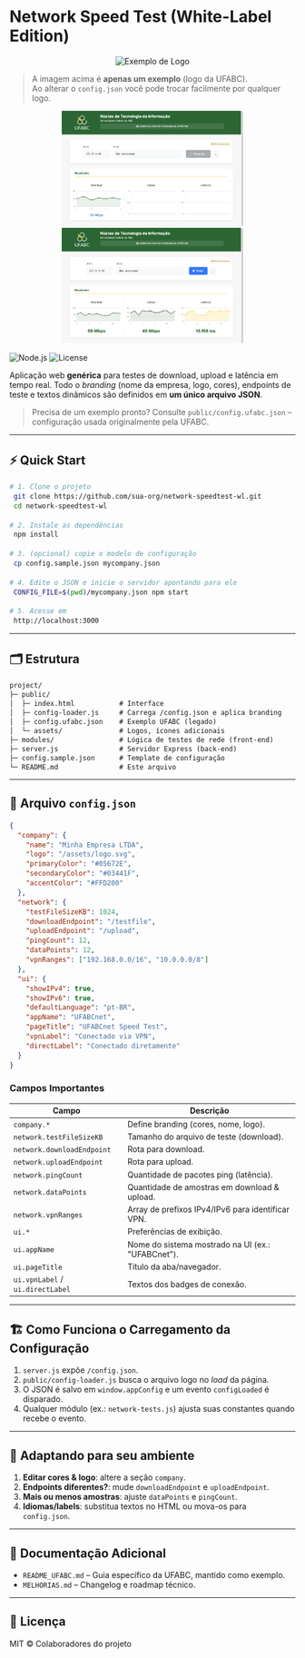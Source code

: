 # Network Speed Test (White-Label Edition)

<p align="center">
  <!-- Logo UFABC como exemplo inicial -->
  <img src="https://upload.wikimedia.org/wikipedia/commons/e/ee/Ufabc_logo.png" alt="Exemplo de Logo" width="180"/>
</p>

> A imagem acima é **apenas um exemplo** (logo da UFABC).  
> Ao alterar o `config.json` você pode trocar facilmente por qualquer logo.

<!-- Exemplo de screenshot (substitua por seu próprio arquivo se quiser) -->
<p align="center">
  <img src="docs/img_download.png" alt="Teste de download em execução" width="320"/>
  <img src="docs/img_teste_finalizado.png" alt="Tela após conclusão dos testes" width="320"/>
</p>

![Node.js](https://img.shields.io/badge/Node.js-18+-green.svg) ![License](https://img.shields.io/badge/License-MIT-blue.svg)

Aplicação web **genérica** para testes de download, upload e latência em tempo real. Todo o _branding_ (nome da empresa, logo, cores), endpoints de teste e textos dinâmicos são definidos em **um único arquivo JSON**.

> Precisa de um exemplo pronto? Consulte `public/config.ufabc.json` – configuração usada originalmente pela UFABC.

---

## ⚡ Quick Start

```bash
# 1. Clone o projeto
 git clone https://github.com/sua-org/network-speedtest-wl.git
 cd network-speedtest-wl

# 2. Instale as dependências
 npm install

# 3. (opcional) copie o modelo de configuração
 cp config.sample.json mycompany.json

# 4. Edite o JSON e inicie o servidor apontando para ele
 CONFIG_FILE=$(pwd)/mycompany.json npm start

# 5. Acesse em
 http://localhost:3000
```

---

## 🗂 Estrutura

```
project/
├─ public/
│  ├─ index.html           # Interface
│  ├─ config-loader.js     # Carrega /config.json e aplica branding
│  ├─ config.ufabc.json    # Exemplo UFABC (legado)
│  └─ assets/              # Logos, ícones adicionais
├─ modules/                # Lógica de testes de rede (front-end)
├─ server.js               # Servidor Express (back-end)
├─ config.sample.json      # Template de configuração
└─ README.md               # Este arquivo
```

---

## 🔧 Arquivo `config.json`

```json
{
  "company": {
    "name": "Minha Empresa LTDA",
    "logo": "/assets/logo.svg",
    "primaryColor": "#05672E",
    "secondaryColor": "#03441F",
    "accentColor": "#FFD200"
  },
  "network": {
    "testFileSizeKB": 1024,
    "downloadEndpoint": "/testfile",
    "uploadEndpoint": "/upload",
    "pingCount": 12,
    "dataPoints": 12,
    "vpnRanges": ["192.168.0.0/16", "10.0.0.0/8"]
  },
  "ui": {
    "showIPv4": true,
    "showIPv6": true,
    "defaultLanguage": "pt-BR",
    "appName": "UFABCnet",
    "pageTitle": "UFABCnet Speed Test",
    "vpnLabel": "Conectado via VPN",
    "directLabel": "Conectado diretamente"
  }
}
```

### Campos Importantes

| Campo | Descrição |
|-------|-----------|
| `company.*` | Define branding (cores, nome, logo). |
| `network.testFileSizeKB` | Tamanho do arquivo de teste (download). |
| `network.downloadEndpoint` | Rota para download. |
| `network.uploadEndpoint` | Rota para upload. |
| `network.pingCount` | Quantidade de pacotes ping (latência). |
| `network.dataPoints` | Quantidade de amostras em download & upload. |
| `network.vpnRanges` | Array de prefixos IPv4/IPv6 para identificar VPN. |
| `ui.*` | Preferências de exibição. |
| `ui.appName` | Nome do sistema mostrado na UI (ex.: "UFABCnet"). |
| `ui.pageTitle` | Título da aba/navegador. |
| `ui.vpnLabel` / `ui.directLabel` | Textos dos badges de conexão. |

---

## 🏗 Como Funciona o Carregamento da Configuração

1. `server.js` expõe `/config.json`.
2. `public/config-loader.js` busca o arquivo logo no _load_ da página.
3. O JSON é salvo em `window.appConfig` e um evento `configLoaded` é disparado.
4. Qualquer módulo (ex.: `network-tests.js`) ajusta suas constantes quando recebe o evento.

---

## 🧩 Adaptando para seu ambiente

1. **Editar cores & logo**: altere a seção `company`.
2. **Endpoints diferentes?**: mude `downloadEndpoint` e `uploadEndpoint`.
3. **Mais ou menos amostras**: ajuste `dataPoints` e `pingCount`.
4. **Idiomas/labels**: substitua textos no HTML ou mova-os para `config.json`.

---

## 📝 Documentação Adicional

* `README_UFABC.md` – Guia específico da UFABC, mantido como exemplo.
* `MELHORIAS.md` – Changelog e roadmap técnico.

---

## 📄 Licença

MIT © Colaboradores do projeto 